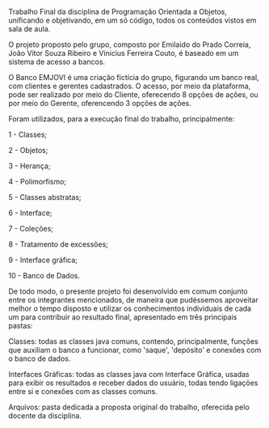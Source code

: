 Trabalho Final da disciplina de Programação Orientada a Objetos, unificando e objetivando, em um só código, todos os conteúdos vistos em sala de aula.

O projeto proposto pelo grupo, composto por Emilaido do Prado Correia, João Vitor Souza Ribeiro e Vinicius Ferreira Couto, é baseado em um sistema de acesso a bancos.

O Banco EMJOVI é uma criação fictícia do grupo, figurando um banco real, com  clientes e gerentes cadastrados. O acesso, por meio da plataforma, pode ser realizado por meio do Cliente, oferecendo 8 opções de ações, ou por meio do Gerente, oferencendo 3 opções de ações. 

Foram utilizados, para a execução final do trabalho, principalmente:

  1 - Classes;
  
  2 - Objetos;
  
  3 - Herança;
  
  4 - Polimorfismo;
  
  5 - Classes abstratas;
  
  6 - Interface;
  
  7 - Coleções;
  
  8 - Tratamento de excessões;
  
  9 - Interface gráfica;
  
  10 - Banco de Dados.

  De todo modo, o presente projeto foi desenvolvido em comum conjunto entre os integrantes mencionados, de maneira que pudéssemos aproveitar melhor o tempo disposto e utilizar os conhecimentos individuais de cada um para contribuir ao resultado final, apresentado em três principais pastas:

  Classes: todas as classes java comuns, contendo, principalmente, funções que auxiliam o banco a funcionar, como 'saque', 'depósito' e conexões com o banco de dados.

  Interfaces Gráficas: todas as classes java com Interface Gráfica, usadas para exibir os resultados e receber dados do usuário, todas tendo ligações entre si e conexões com as classes comuns.

  Arquivos: pasta dedicada a proposta original do trabalho, oferecida pelo docente da disciplina.

